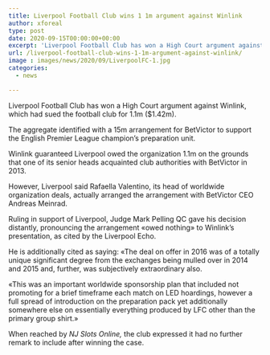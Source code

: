 ```yaml
---
title: Liverpool Football Club wins 1 1m argument against Winlink
author: xforeal 
type: post
date: 2020-09-15T00:00:00+00:00
excerpt: 'Liverpool Football Club has won a High Court argument against Winlink, which had sued the football club for 1 '
url: /liverpool-football-club-wins-1-1m-argument-against-winlink/
image : images/news/2020/09/LiverpoolFC-1.jpg
categories:
  - news

---
```

Liverpool Football Club has won a High Court argument against Winlink, which had sued the football club for 1.1m ($1.42m). 

The aggregate identified with a 15m arrangement for BetVictor to support the English Premier League champion&#8217;s preparation unit. 

Winlink guaranteed Liverpool owed the organization 1.1m on the grounds that one of its senior heads acquainted club authorities with BetVictor in 2013. 

However, Liverpool said Rafaella Valentino, its head of worldwide organization deals, actually arranged the arrangement with BetVictor CEO Andreas Meinrad. 

Ruling in support of Liverpool, Judge Mark Pelling QC gave his decision distantly, pronouncing the arrangement &#171;owed nothing&#187; to Winlink&#8217;s presentation, as cited by the Liverpool Echo. 

He is additionally cited as saying: &#171;The deal on offer in 2016 was of a totally unique significant degree from the exchanges being mulled over in 2014 and 2015 and, further, was subjectively extraordinary also. 

&#171;This was an important worldwide sponsorship plan that included not promoting for a brief timeframe each match on LED hoardings, however a full spread of introduction on the preparation pack yet additionally somewhere else on essentially everything produced by LFC other than the primary group shirt.&#187; 

When reached by _NJ Slots Online,_ the club expressed it had no further remark to include after winning the case.
